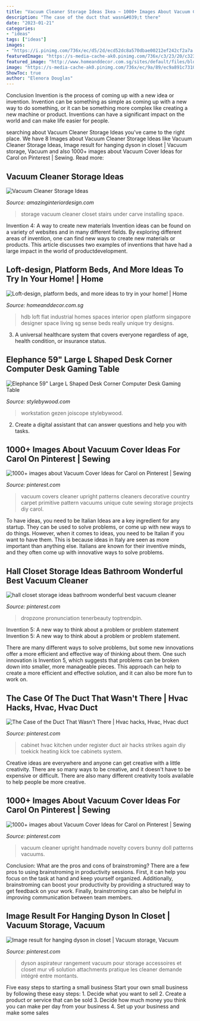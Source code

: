 ```yaml
---
title: "Vacuum Cleaner Storage Ideas Ikea ~ 1000+ Images About Vacuum Cover Ideas For Carol On Pinterest"
description: "The case of the duct that wasn&#039;t there"
date: "2023-01-21"
categories:
- "ideas"
tags: ["ideas"]
images:
- "https://i.pinimg.com/736x/ec/d5/2d/ecd52dc8a570dbae00212ef242cf2a7a.jpg"
featuredImage: "https://s-media-cache-ak0.pinimg.com/736x/c3/23/20/c32320f7e6f07c4373712cb369450051.jpg"
featured_image: "http://www.homeanddecor.com.sg/sites/default/files/blog/2016/04/34383-loft-style.jpg"
image: "https://s-media-cache-ak0.pinimg.com/736x/ec/9a/89/ec9a891c7310dcbcec3664abc8ed2a03.jpg"
ShowToc: true
author: "Elenora Douglas"
---
```



Conclusion
Invention is the process of coming up with a new idea or invention. Invention can be something as simple as coming up with a new way to do something, or it can be something more complex like creating a new machine or product. Inventions can have a significant impact on the world and can make life easier for people.

	

		
searching about Vacuum Cleaner Storage Ideas you've came to the right place. We have 8 Images about Vacuum Cleaner Storage Ideas like Vacuum Cleaner Storage Ideas, Image result for hanging dyson in closet | Vacuum storage, Vacuum and also 1000+ images about Vacuum Cover Ideas for Carol on Pinterest | Sewing. Read more:
		
    
## Vacuum Cleaner Storage Ideas

<img loading=lazy src="http://www.amazinginteriordesign.com/wp-content/uploads/2017/08/Vacuum-Cleaner-Storage-Ideas-2.jpg" onerror="this.onerror=null;this.src='https://tse1.mm.bing.net/th?id=OIP.Yu9r6rlZ18G5prLwFMHF3gHaLE&amp;pid=15.1';" alt="Vacuum Cleaner Storage Ideas">

_Source: amazinginteriordesign.com_

>storage vacuum cleaner closet stairs under carve installing space. 

	

Invention 4: A way to create new materials
Invention ideas can be found on a variety of websites and in many different fields. By exploring different areas of invention, one can find new ways to create new materials or products. This article discusses two examples of inventions that have had a large impact in the world of productdevelopment.

    
## Loft-design, Platform Beds, And More Ideas To Try In Your Home! | Home

<img loading=lazy src="http://www.homeanddecor.com.sg/sites/default/files/blog/2016/04/34383-loft-style.jpg" onerror="this.onerror=null;this.src='https://tse3.mm.bing.net/th?id=OIP.nGC9D_bPKwtVyg-0oaSnNwHaE8&amp;pid=15.1';" alt="Loft-design, platform beds, and more ideas to try in your home! | Home">

_Source: homeanddecor.com.sg_

>hdb loft flat industrial homes spaces interior open platform singapore designer space living sg sense beds really unique try designs. 

	

3. A universal healthcare system that covers everyone regardless of age, health condition, or insurance status.

    
## Elephance 59&quot; Large L Shaped Desk Corner Computer Desk Gaming Table

<img loading=lazy src="https://www.stylebywood.com/regecoc/2020/07/7185v9lDt1L._AC_SL1500_-1024x1024.jpg" onerror="this.onerror=null;this.src='https://tse2.mm.bing.net/th?id=OIP.3brghYNQnTFMvxwwmbky9wHaHa&amp;pid=15.1';" alt="Elephance 59&quot; Large L Shaped Desk Corner Computer Desk Gaming Table">

_Source: stylebywood.com_

>workstation gezen joiscope stylebywood. 

	

2. Create a digital assistant that can answer questions and help you with tasks.

    
## 1000+ Images About Vacuum Cover Ideas For Carol On Pinterest | Sewing

<img loading=lazy src="https://s-media-cache-ak0.pinimg.com/736x/c3/23/20/c32320f7e6f07c4373712cb369450051.jpg" onerror="this.onerror=null;this.src='https://tse2.mm.bing.net/th?id=OIP.lRRTsOf1UA6XwBMJPCxpVwAAAA&amp;pid=15.1';" alt="1000+ images about Vacuum Cover Ideas for Carol on Pinterest | Sewing">

_Source: pinterest.com_

>vacuum covers cleaner upright patterns cleaners decorative country carpet primitive pattern vacuums unique cute sewing storage projects diy carol. 

	

To have ideas, you need to be Italian
Ideas are a key ingredient for any startup. They can be used to solve problems, or come up with new ways to do things. However, when it comes to ideas, you need to be Italian if you want to have them. This is because ideas in Italy are seen as more important than anything else. Italians are known for their inventive minds, and they often come up with innovative ways to solve problems.

    
## Hall Closet Storage Ideas Bathroom Wonderful Best Vacuum Cleaner

<img loading=lazy src="https://i.pinimg.com/originals/54/33/97/5433977da35fe2e104358637658942dc.jpg" onerror="this.onerror=null;this.src='https://tse2.mm.bing.net/th?id=OIP.d5eo8G90GE9tqwXM6i-Z0wHaJ6&amp;pid=15.1';" alt="hall closet storage ideas bathroom wonderful best vacuum cleaner">

_Source: pinterest.com_

>dropzone pronunciation tenerbeauty toptrendpin. 

	

Invention 5: A new way to think about a problem or problem statement
Invention 5: A new way to think about a problem or problem statement. 

There are many different ways to solve problems, but some new innovations offer a more efficient and effective way of thinking about them. One such innovation is Invention 5, which suggests that problems can be broken down into smaller, more manageable pieces. This approach can help to create a more efficient and effective solution, and it can also be more fun to work on.

    
## The Case Of The Duct That Wasn&#039;t There | Hvac Hacks, Hvac, Hvac Duct

<img loading=lazy src="https://i.pinimg.com/originals/43/36/b1/4336b18a1bc32d0014e247a606ce0e85.jpg" onerror="this.onerror=null;this.src='https://tse1.mm.bing.net/th?id=OIP.Lo1SO0EVYjldcdN0_D86VQHaFj&amp;pid=15.1';" alt="The Case of the Duct That Wasn&#039;t There | Hvac hacks, Hvac, Hvac duct">

_Source: pinterest.com_

>cabinet hvac kitchen under register duct air hacks strikes again diy toekick heating kick toe cabinets system. 

	

Creative ideas are everywhere and anyone can get creative with a little creativity. There are so many ways to be creative, and it doesn't have to be expensive or difficult. There are also many different creativity tools available to help people be more creative.

    
## 1000+ Images About Vacuum Cover Ideas For Carol On Pinterest | Sewing

<img loading=lazy src="https://s-media-cache-ak0.pinimg.com/736x/ec/9a/89/ec9a891c7310dcbcec3664abc8ed2a03.jpg" onerror="this.onerror=null;this.src='https://tse4.mm.bing.net/th?id=OIP.DGYBcYS7u9TjmW6TweJ6IQHaLH&amp;pid=15.1';" alt="1000+ images about Vacuum Cover Ideas for Carol on Pinterest | Sewing">

_Source: pinterest.com_

>vacuum cleaner upright handmade novelty covers bunny doll patterns vacuums. 

	

Conclusion: What are the pros and cons of brainstroming?
There are a few pros to using brainstroming in productivity sessions. First, it can help you focus on the task at hand and keep yourself organized. Additionally, brainstroming can boost your productivity by providing a structured way to get feedback on your work. Finally, brainstroming can also be helpful in improving communication between team members.

    
## Image Result For Hanging Dyson In Closet | Vacuum Storage, Vacuum

<img loading=lazy src="https://i.pinimg.com/736x/ec/d5/2d/ecd52dc8a570dbae00212ef242cf2a7a.jpg" onerror="this.onerror=null;this.src='https://tse4.mm.bing.net/th?id=OIP.Gwyc8QIVLfXLNn_DnXMJ_AAAAA&amp;pid=15.1';" alt="Image result for hanging dyson in closet | Vacuum storage, Vacuum">

_Source: pinterest.com_

>dyson aspirateur rangement vacuum pour storage accessoires et closet mur v6 solution attachments pratique les cleaner demande intégré entre montants. 

	

Five easy steps to starting a small business
Start your own small business by following these easy steps: 1. Decide what you want to sell 2. Create a product or service that can be sold 3. Decide how much money you think you can make per day from your business 4. Set up your business and make some sales 
